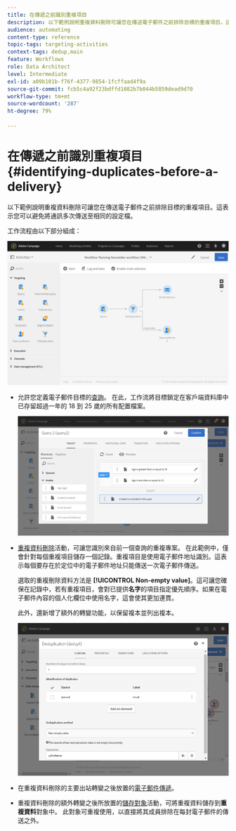 ```yaml
---
title: 在傳遞之前識別重複項目
description: 以下範例說明重複資料刪除可讓您在傳送電子郵件之前排除目標的重複項目。這表示您可以避免將通訊多次傳送至相同的設定檔。
audience: automating
content-type: reference
topic-tags: targeting-activities
context-tags: dedup,main
feature: Workflows
role: Data Architect
level: Intermediate
exl-id: a09b101b-f76f-4377-9854-1fcffaad4f9a
source-git-commit: fcb5c4a92f23bdffd1082b7b044b5859dead9d70
workflow-type: tm+mt
source-wordcount: '287'
ht-degree: 79%

---
```


# 在傳遞之前識別重複項目 {#identifying-duplicates-before-a-delivery}

以下範例說明重複資料刪除可讓您在傳送電子郵件之前排除目標的重複項目。這表示您可以避免將通訊多次傳送至相同的設定檔。

工作流程由以下部分組成：

![](assets/deduplication_example_workflow.png)

* 允許您定義電子郵件目標的[查詢](../../automating/using/query.md)。 在此，工作流將目標鎖定在客戶端資料庫中已存留超過一年的 18 到 25 歲的所有配置檔案。

  ![](assets/deduplication_example_query.png)

* [重複資料刪除](../../automating/using/deduplication.md)活動，可讓您識別來自前一個查詢的重複專案。 在此範例中，僅會針對每個重複項目儲存一個記錄。重複項目是使用電子郵件地址識別。這表示每個要存在於定位中的電子郵件地址只能傳送一次電子郵件傳送。

  選取的重複刪除資料方法是 **[!UICONTROL Non-empty value]**。這可讓您確保在記錄中，若有重複項目，會對已提供&#x200B;**名字**&#x200B;的項目指定優先順序。如果在電子郵件內容的個人化欄位中使用名字，這會使其更加連貫。

  此外，還新增了額外的轉變功能，以保留複本並列出複本。

  ![](assets/deduplication_example_dedup.png)

* 在重複資料刪除的主要出站轉變之後放置的[電子郵件傳遞](../../automating/using/email-delivery.md)。
* 重複資料刪除的額外轉變之後所放置的[儲存對象](../../automating/using/save-audience.md)活動，可將重複資料儲存到&#x200B;**重複資料**&#x200B;對象中。 此對象可重複使用，以直接將其成員排除在每封電子郵件的傳送之外。

